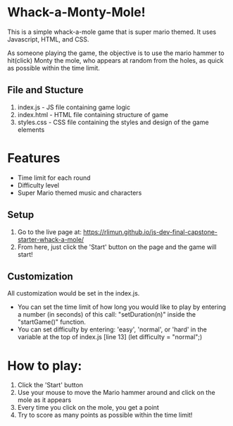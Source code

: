 # Whack-a-Monty-Mole!

This is a simple whack-a-mole game that is super mario themed. It uses Javascript, HTML, and CSS.

As someone playing the game, the objective is to use the mario hammer to hit(click) Monty the mole, who appears at random from the holes, as quick as possible within the time limit.

## File and Stucture

1. index.js - JS file containing game logic
2. index.html - HTML file containing structure of game
3. styles.css - CSS file containing the styles and design of the game elements

# Features

- Time limit for each round
- Difficulty level
- Super Mario themed music and characters

## Setup

1. Go to the live page at: https://rlimun.github.io/js-dev-final-capstone-starter-whack-a-mole/
2. From here, just click the 'Start' button on the page and the game will start!

## Customization 

All customization would be set in the index.js.

- You can set the time limit of how long you would like to play by entering a number (in seconds) of this call: "setDuration(n)" inside the "startGame()" function.
- You can set difficulty by entering: 'easy', 'normal', or 'hard' in the variable at the top of index.js [line 13] (let difficulty = "normal";)

# How to play:

1. Click the 'Start' button 
2. Use your mouse to move the Mario hammer around and click on the mole as it appears
3. Every time you click on the mole, you get a point
4. Try to score as many points as possible within the time limit!



